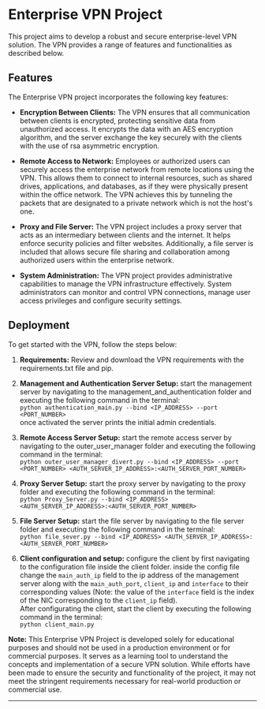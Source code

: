 # Enterprise VPN Project

This project aims to develop a robust and secure enterprise-level VPN solution. The VPN provides a range of features and functionalities as described below.

## Features

The Enterprise VPN project incorporates the following key features:

- **Encryption Between Clients:** The VPN ensures that all communication between clients is encrypted, protecting sensitive data from unauthorized access. It encrypts the data with an AES encryption algorithm, and the server exchange the key securely with the clients with the use of rsa asymmetric encryption.

- **Remote Access to Network:** Employees or authorized users can securely access the enterprise network from remote locations using the VPN. This allows them to connect to internal resources, such as shared drives, applications, and databases, as if they were physically present within the office network. The VPN achieves this by tunneling the packets that are designated to a private network which is not the host's one. 

- **Proxy and File Server:** The VPN project includes a proxy server that acts as an intermediary between clients and the internet. It helps enforce security policies and filter websites. Additionally, a file server is included that allows secure file sharing and collaboration among authorized users within the enterprise network.

- **System Administration:** The VPN project provides administrative capabilities to manage the VPN infrastructure effectively. System administrators can monitor and control VPN connections, manage user access privileges and configure security settings.

## Deployment

To get started with the  VPN, follow the steps below:

1. **Requirements:** Review and download the VPN requirements with the requirements.txt file and pip.

2. **Management and Authentication Server Setup:** start the management server by navigating to the management_and_authentication folder and executing the following command in the terminal: <br> `python authentication_main.py --bind <IP_ADDRESS> --port <PORT_NUMBER>` <br> once activated the server prints the initial admin credentials.

3. **Remote Access Server Setup:** start the remote access server by navigating to the outer_user_manager folder and executing the following command in the terminal: <br> `python outer_user_manager_divert.py --bind <IP_ADDRESS> --port <PORT_NUMBER> <AUTH_SERVER_IP_ADDRESS>:<AUTH_SERVER_PORT_NUMBER>`

4. **Proxy Server Setup:** start the proxy server by navigating to the proxy folder and executing the following command in the terminal: <br> `python Proxy_Server.py --bind <IP_ADDRESS> <AUTH_SERVER_IP_ADDRESS>:<AUTH_SERVER_PORT_NUMBER>`

5. **File Server Setup:** start the file server by navigating to the file server folder and executing the following command in the terminal: <br> `python file_sever.py --bind <IP_ADDRESS> <AUTH_SERVER_IP_ADDRESS>:<AUTH_SERVER_PORT_NUMBER>`

6. **Client configuration and setup:** configure the client by first navigating to the configuration file inside the client folder. inside the config file change the `main_auth_ip` field to the ip address of the management server along with the `main_auth_port`, `client_ip` and `interface` to their corresponding values (Note: the value of the `interface` field is the index of the NIC corresponding to the `client_ip` field).<br>After configurating the client, start the client by executing the following command in the terminal:<br>`python client_main.py`


**Note:** This Enterprise VPN Project is developed solely for educational purposes and should not be used in a production environment or for commercial purposes. It serves as a learning tool to understand the concepts and implementation of a secure VPN solution. While efforts have been made to ensure the security and functionality of the project, it may not meet the stringent requirements necessary for real-world production or commercial use.


---
